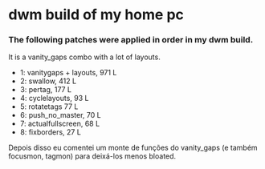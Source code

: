 # dwm build of my home pc

### The following patches were applied in order in my dwm build.

It is a vanity_gaps combo with a lot of layouts.
* 1: vanitygaps + layouts,        971 L
* 2: swallow,                     412 L
* 3: pertag,                      177 L
* 4: cyclelayouts,                 93 L
* 5: rotatetags                    77 L
* 6: push_no_master,               70 L
* 7: actualfullscreen,             68 L
* 8: fixborders,                   27 L

Depois disso eu comentei um monte de funções do
vanity_gaps (e também focusmon, tagmon) para
deixá-los menos bloated.

